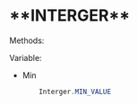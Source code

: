 <h1> **INTERGER** </h1>

Methods:

Variable:

- Min


    ```java
        Interger.MIN_VALUE
    ```
